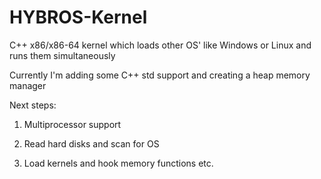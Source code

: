# HYBROS-Kernel 
C++ x86/x86-64 kernel which loads other OS' like Windows or Linux and runs them simultaneously

Currently I'm adding some C++ std support and creating a heap memory manager 

Next steps:

1. Multiprocessor support

2. Read hard disks and scan for OS

3. Load kernels and hook memory functions etc.
